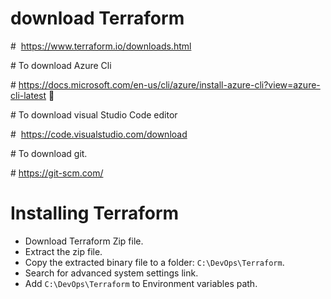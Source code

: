 
# download Terraform 

#  https://www.terraform.io/downloads.html

# To download Azure Cli
 
# https://docs.microsoft.com/en-us/cli/azure/install-azure-cli?view=azure-cli-latest


# To download visual Studio Code editor
 
#  https://code.visualstudio.com/download

# To download git.
 
# https://git-scm.com/


# Installing Terraform

- Download Terraform Zip file.
- Extract the zip file.
- Copy the extracted binary file to a folder: `C:\DevOps\Terraform`.
- Search for advanced system settings link.
- Add `C:\DevOps\Terraform` to Environment variables path.
